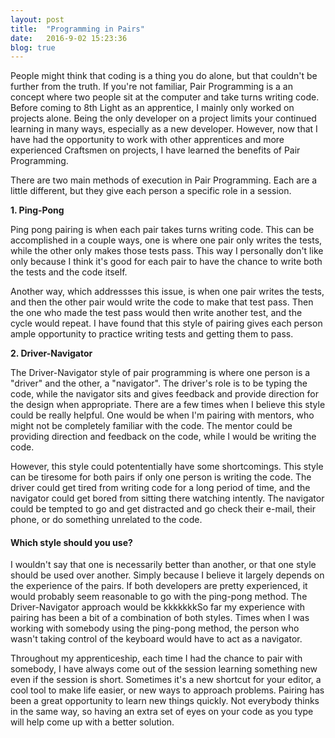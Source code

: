 ```yaml
---
layout: post
title:  "Programming in Pairs"
date:   2016-9-02 15:23:36
blog: true
---
```

People might think that coding is a thing you do alone, but that couldn't be further from the truth. If you're not familiar, Pair Programming is a an concept where two people sit at the computer and take turns writing code. Before coming to 8th Light as an apprentice, I mainly only worked on projects alone. Being the only developer on a project limits your continued learning in many ways, especially as a new developer. However, now that I have had the opportunity to work with other apprentices and more experienced Craftsmen on projects, I have learned the benefits of Pair Programming.  

There are two main methods of execution in Pair Programming. Each are a little different, but they give each person a specific role in a session.

**1. Ping-Pong**

Ping pong pairing is when each pair takes turns writing code. This can be accomplished in a couple ways, one is where one pair only writes the tests, while the other only makes those tests pass. This way I personally don't like only because I think it's good for each pair to have the chance to write both the tests and the code itself. 

Another way, which addressses this issue, is when one pair writes the tests, and then the other pair would write the code to make that test pass. Then the one who made the test pass would then write another test, and the cycle would repeat. I have found that this style of pairing gives each person ample opportunity to practice writing tests and getting them to pass.  

**2. Driver-Navigator**

The Driver-Navigator style of pair programming is where one person is a "driver" and the other, a "navigator". The driver's role is to be typing the code, while the navigator sits and gives feedback and provide direction for the design when appropriate. There are a few times when I believe this style could be really helpful. One would be when I'm pairing with mentors, who might not be completely familiar with the code. The mentor could be providing direction and feedback on the code, while I would be writing the code.

However, this style could potententially have some shortcomings. This style can be tiresome for both pairs if only one person is writing the code. The driver could get tired from writing code for a long period of time, and the navigator could get bored from sitting there watching intently. The navigator could be tempted to go and get distracted and go check their e-mail, their phone, or do something unrelated to the code.  

#### Which style should you use?

I wouldn't say that one is necessarily better than another, or that one style should be used over another. Simply because I believe it largely depends on the experience of the pairs. If both developers are pretty experienced, it would probably seem reasonable to go with the ping-pong method. The Driver-Navigator approach would be kkkkkkkSo far my experience with pairing has been a bit of a combination of both styles. Times when I was working with somebody using the ping-pong method, the person who wasn't taking control of the keyboard would have to act as a navigator. 

Throughout my apprenticeship, each time I had the chance to pair with somebody, I have always come out of the session learning something new even if the session is short. Sometimes it's a new shortcut for your editor, a cool tool to make life easier, or new ways to approach problems. Pairing has been a great opportunity to learn new things quickly. Not everybody thinks in the same way, so having an extra set of eyes on your code as you type will help come up with a better solution. 

